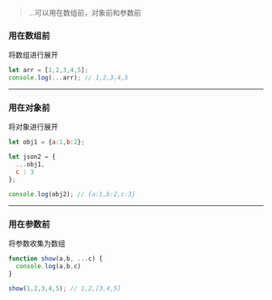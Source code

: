 > ...可以用在数组前，对象前和参数前

### 用在数组前
将数组进行展开
```js
let arr = [1,2,3,4,5];
console.log(...arr); // 1,2,3,4,5
```

----------------------------------

### 用在对象前

将对象进行展开
```js
let obj1 = {a:1,b:2};

let json2 = {
  ...obj1,
  c : 3
};

console.log(obj2); // {a:1,b:2,c:3}
```

----------------------------------------------------

### 用在参数前

将参数收集为数组
```js
function show(a,b, ...c) {
  console.log(a,b,c)
}

show(1,2,3,4,5); // 1,2,[3,4,5]
```

